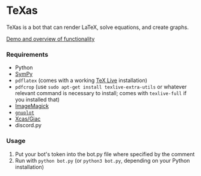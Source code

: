 # TeXas

TeXas is a bot that can render LaTeX, solve equations, and create graphs.

[Demo and overview of functionality](https://bots.benrosenberg.info/#TeXas)

### Requirements

 - Python
 - [SymPy](https://www.sympy.org/en/index.html)
 - `pdflatex` (comes with a working [TeX Live](https://www.tug.org/texlive/) installation)
 - `pdfcrop` (use `sudo apt-get install texlive-extra-utils` or whatever relevant command is necessary to install; comes with `texlive-full` if you installed that)
 - [ImageMagick](https://imagemagick.org/index.php)
 - [`gnuplot`](http://www.gnuplot.info/)
 - [Xcas/Giac](https://www-fourier.ujf-grenoble.fr/~parisse/giac.html)
 - discord.py

### Usage

1. Put your bot's token into the bot.py file where specified by the comment
2. Run with `python bot.py` (or `python3 bot.py`, depending on your Python installation)
